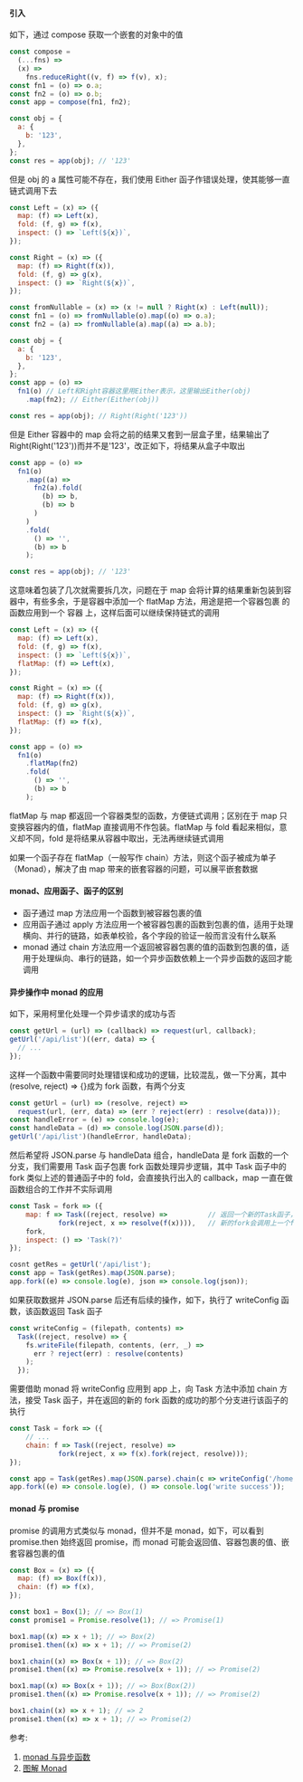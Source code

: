 #### 引入

如下，通过 compose 获取一个嵌套的对象中的值

```js
const compose =
  (...fns) =>
  (x) =>
    fns.reduceRight((v, f) => f(v), x);
const fn1 = (o) => o.a;
const fn2 = (o) => o.b;
const app = compose(fn1, fn2);

const obj = {
  a: {
    b: '123',
  },
};
const res = app(obj); // '123'
```

但是 obj 的 a 属性可能不存在，我们使用 Either 函子作错误处理，使其能够一直链式调用下去

```js
const Left = (x) => ({
  map: (f) => Left(x),
  fold: (f, g) => f(x),
  inspect: () => `Left(${x})`,
});

const Right = (x) => ({
  map: (f) => Right(f(x)),
  fold: (f, g) => g(x),
  inspect: () => `Right(${x})`,
});

const fromNullable = (x) => (x != null ? Right(x) : Left(null));
const fn1 = (o) => fromNullable(o).map((o) => o.a);
const fn2 = (a) => fromNullable(a).map((a) => a.b);

const obj = {
  a: {
    b: '123',
  },
};
const app = (o) =>
  fn1(o) // Left和Right容器这里用Either表示，这里输出Either(obj)
    .map(fn2); // Either(Either(obj))

const res = app(obj); // Right(Right('123'))
```

但是 Either 容器中的 map 会将之前的结果又套到一层盒子里，结果输出了 Right(Right('123'))而并不是'123'，改正如下，将结果从盒子中取出

```js
const app = (o) =>
  fn1(o)
    .map((a) =>
      fn2(a).fold(
        (b) => b,
        (b) => b
      )
    )
    .fold(
      () => '',
      (b) => b
    );

const res = app(obj); // '123'
```

这意味着包装了几次就需要拆几次，问题在于 map 会将计算的结果重新包装到容器中，有些多余，于是容器中添加一个 flatMap 方法，用途是把一个容器包裹 的函数应用到一个 容器 上，这样后面可以继续保持链式的调用

```js
const Left = (x) => ({
  map: (f) => Left(x),
  fold: (f, g) => f(x),
  inspect: () => `Left(${x})`,
  flatMap: (f) => Left(x),
});

const Right = (x) => ({
  map: (f) => Right(f(x)),
  fold: (f, g) => g(x),
  inspect: () => `Right(${x})`,
  flatMap: (f) => f(x),
});

const app = (o) =>
  fn1(o)
    .flatMap(fn2)
    .fold(
      () => '',
      (b) => b
    );
```

flatMap 与 map 都返回一个容器类型的函数，方便链式调用；区别在于 map 只变换容器内的值，flatMap 直接调用不作包装。flatMap 与 fold 看起来相似，意义却不同，fold 是将结果从容器中取出，无法再继续链式调用

如果一个函子存在 flatMap（一般写作 chain）方法，则这个函子被成为单子（Monad），解决了由 map 带来的嵌套容器的问题，可以展平嵌套数据

#### monad、应用函子、函子的区别

- 函子通过 map 方法应用一个函数到被容器包裹的值
- 应用函子通过 apply 方法应用一个被容器包裹的函数到包裹的值，适用于处理横向、并行的链路，如表单校验，各个字段的验证一般而言没有什么联系
- monad 通过 chain 方法应用一个返回被容器包裹的值的函数到包裹的值，适用于处理纵向、串行的链路，如一个异步函数依赖上一个异步函数的返回才能调用

#### 异步操作中 monad 的应用

如下，采用柯里化处理一个异步请求的成功与否

```js
const getUrl = (url) => (callback) => request(url, callback);
getUrl('/api/list')((err, data) => {
  // ...
});
```

这样一个函数中需要同时处理错误和成功的逻辑，比较混乱，做一下分离，其中(resolve, reject) => {}成为 fork 函数，有两个分支

```js
const getUrl = (url) => (resolve, reject) =>
  request(url, (err, data) => (err ? reject(err) : resolve(data)));
const handleError = (e) => console.log(e);
const handleData = (d) => console.log(JSON.parse(d));
getUrl('/api/list')(handleError, handleData);
```

然后希望将 JSON.parse 与 handleData 组合，handleData 是 fork 函数的一个分支，我们需要用 Task 函子包裹 fork 函数处理异步逻辑，其中 Task 函子中的 fork 类似上述的普通函子中的 fold，会直接执行出入的 callback，map 一直在做函数组合的工作并不实际调用

```js
const Task = fork => ({
    map: f => Task((reject, resolve) =>          // 返回一个新的Task函子，包含新的fork函数
            fork(reject, x => resolve(f(x)))),   // 新的fork会调用上一个fork，其中正确分支经f函数计算后再返回
    fork,
    inspect: () => 'Task(?)'
});

cosnt getRes = getUrl('/api/list');
const app = Task(getRes).map(JSON.parse);
app.fork((e) => console.log(e), json => console.log(json));
```

如果获取数据并 JSON.parse 后还有后续的操作，如下，执行了 writeConfig 函数，该函数返回 Task 函子

```js
const writeConfig = (filepath, contents) =>
  Task((reject, resolve) => {
    fs.writeFile(filepath, contents, (err, _) =>
      err ? reject(err) : resolve(contents)
    );
  });
```

需要借助 monad 将 writeConfig 应用到 app 上，向 Task 方法中添加 chain 方法，接受 Task 函子，并在返回的新的 fork 函数的成功的那个分支进行该函子的执行

```js
const Task = fork => ({
    // ...
    chain: f => Task((reject, resolve) =>
            fork(reject, x => f(x).fork(reject, resolve)));
});

const app = Task(getRes).map(JSON.parse).chain(c => writeConfig('/home', c));
app.fork((e) => console.log(e), () => console.log('write success'));
```

#### monad 与 promise

promise 的调用方式类似与 monad，但并不是 monad，如下，可以看到 promise.then 始终返回 promise，而 monad 可能会返回值、容器包裹的值、嵌套容器包裹的值

```js
const Box = (x) => ({
  map: (f) => Box(f(x)),
  chain: (f) => f(x),
});

const box1 = Box(1); // => Box(1)
const promise1 = Promise.resolve(1); // => Promise(1)

box1.map((x) => x + 1); // => Box(2)
promise1.then((x) => x + 1); // => Promise(2)

box1.chain((x) => Box(x + 1)); // => Box(2)
promise1.then((x) => Promise.resolve(x + 1)); // => Promise(2)

box1.map((x) => Box(x + 1)); // => Box(Box(2))
promise1.then((x) => Promise.resolve(x + 1)); // => Promise(2)

box1.chain((x) => x + 1); // => 2
promise1.then((x) => x + 1); // => Promise(2)
```

参考:

1. [monad 与异步函数](https://juejin.cn/post/6919289567564693518)
2. [图解 Monad](http://www.ruanyifeng.com/blog/2015/07/monad.html)
